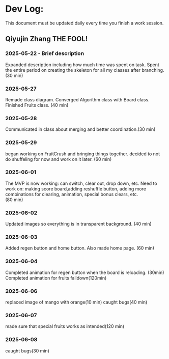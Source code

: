 # Dev Log:

This document must be updated daily every time you finish a work session.

## Qiyujin Zhang THE FOOL!

### 2025-05-22 - Brief description
Expanded description including how much time was spent on task.
Spent the entire period on creating the skeleton for all my classes after branching.  (30 min)

### 2025-05-27
Remade class diagram. Converged Algorithm class with Board class. 
Finished Fruits class. (40 min)

### 2025-05-28
Communicated in class about merging and better coordination.(30 min)

### 2025-05-29
began working on FruitCrush and bringing things together. decided to not do shuffeling for now and work on it later. (60 min)


### 2025-06-01
The MVP is now working: can switch, clear out, drop down, etc. 
Need to work on: making score board,adding reshuffle button, adding more combinations for clearing, animation, special bonus clears, etc. \
(80 min)

### 2025-06-02
Updated images so everything is in transparent background. 
(40 min)

### 2025-06-03
Added regen button and home button. Also made home page. 
(60 min)

### 2025-06-04
Completed animation for regen button when the board is reloading. (30min)
Completed animation for fruits falldown(120min)

### 2025-06-06
replaced image of mango with orange(10 min)
caught bugs(40 min)

### 2025-06-07
made sure that special fruits works as intended(120 min)

### 2025-06-08
caught bugs(30 min)